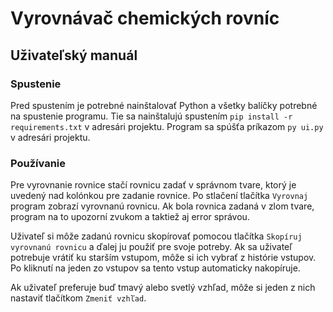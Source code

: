 # Vyrovnávač chemických rovníc

## Uživateľský manuál

### Spustenie

Pred spustením je potrebné nainštalovať Python a všetky balíčky potrebné na spustenie programu. Tie sa nainštalujú spustením ```pip install -r requirements.txt``` v adresári projektu. Program sa spúšťa príkazom ```py ui.py``` v adresári projektu.

### Používanie

Pre vyrovnanie rovnice stačí rovnicu zadať v správnom tvare, ktorý je uvedený nad kolónkou pre zadanie rovnice. Po stlačení tlačítka ```Vyrovnaj``` program zobrazí vyrovnanú rovnicu.
Ak bola rovnica zadaná v zlom tvare, program na to upozorní zvukom a taktiež aj error správou.

Uživateľ si môže zadanú rovnicu skopírovať pomocou tlačítka ```Skopíruj vyrovnanú rovnicu``` a ďalej ju použiť pre svoje potreby. Ak sa uživateľ potrebuje vrátiť ku starším vstupom, môže si ich vybrať z histórie vstupov.
Po kliknutí na jeden zo vstupov sa tento vstup automaticky nakopíruje.

Ak uživateľ preferuje buď tmavý alebo svetlý vzhľad, môže si jeden z nich nastaviť tlačítkom ```Zmeniť vzhľad```.

